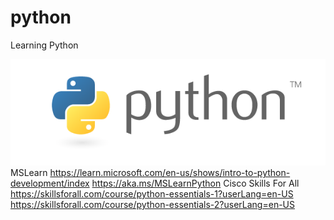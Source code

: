 # python

Learning Python

![image](python_logo.png)
MSLearn
https://learn.microsoft.com/en-us/shows/intro-to-python-development/index
https://aka.ms/MSLearnPython
Cisco Skills For All
https://skillsforall.com/course/python-essentials-1?userLang=en-US
https://skillsforall.com/course/python-essentials-2?userLang=en-US

